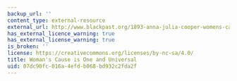 ```yaml
---
backup_url: ''
content_type: external-resource
external_url: http://www.blackpast.org/1893-anna-julia-cooper-womens-cause-one-and-universal
has_external_licence_warning: true
has_external_license_warning: true
is_broken: ''
license: https://creativecommons.org/licenses/by-nc-sa/4.0/
title: Woman's Cause is One and Universal
uid: 07dc90fc-016a-4efd-b068-bd932c2fda2f
---
```

